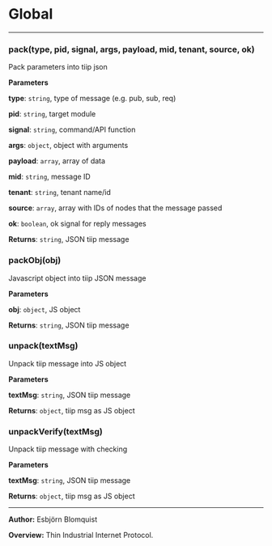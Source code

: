 # Global





* * *

### pack(type, pid, signal, args, payload, mid, tenant, source, ok) 

Pack parameters into tiip json

**Parameters**

**type**: `string`, type of message (e.g. pub, sub, req)

**pid**: `string`, target module

**signal**: `string`, command/API function

**args**: `object`, object with arguments

**payload**: `array`, array of data

**mid**: `string`, message ID

**tenant**: `string`, tenant name/id

**source**: `array`, array with IDs of nodes that the message passed

**ok**: `boolean`, ok signal for reply messages

**Returns**: `string`, JSON tiip message


### packObj(obj) 

Javascript object into tiip JSON message

**Parameters**

**obj**: `object`, JS object

**Returns**: `string`, JSON tiip message


### unpack(textMsg) 

Unpack tiip message into JS object

**Parameters**

**textMsg**: `string`, JSON tiip message

**Returns**: `object`, tiip msg as JS object


### unpackVerify(textMsg) 

Unpack tiip message with checking

**Parameters**

**textMsg**: `string`, JSON tiip message

**Returns**: `object`, tiip msg as JS object



* * *



**Author:** Esbjörn Blomquist



**Overview:** Thin Industrial Internet Protocol.


